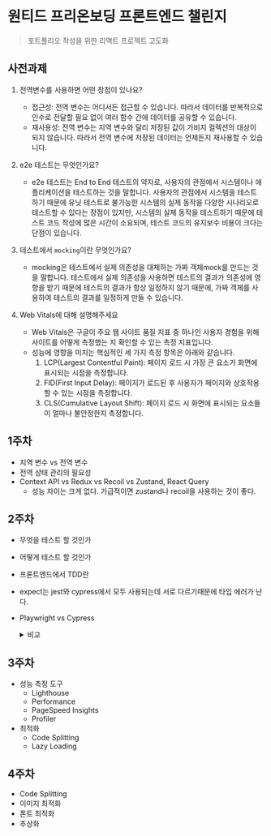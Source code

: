 # 원티드 프리온보딩 프론트엔드 챌린지

> 포트폴리오 작성을 위한 리액트 프로젝트 고도화

## 사전과제

1. 전역변수를 사용하면 어떤 장점이 있나요?

   - 접근성: 전역 변수는 어디서든 접근할 수 있습니다. 따라서 데이터를 반복적으로 인수로 전달할 필요 없이 여러 함수 간에 데이터를 공유할 수 있습니다.
   - 재사용성: 전역 변수는 지역 변수와 달리 저장된 값이 가비지 컬렉션의 대상이 되지 않습니다. 따라서 전역 변수에 저장된 데이터는 언제든지 재사용할 수 있습니다.

2. e2e 테스트는 무엇인가요?

   - e2e 테스트는 End to End 테스트의 약자로, 사용자의 관점에서 시스템이나 애플리케이션을 테스트하는 것을 말합니다.
     사용자의 관점에서 시스템을 테스트하기 때문에 유닛 테스트로 불가능한 시스템의 실제 동작을 다양한 시나리오로 테스트할 수 있다는 장점이 있지만,
     시스템의 실제 동작을 테스트하기 때문에 테스트 코드 작성에 많은 시간이 소요되며, 테스트 코드의 유지보수 비용이 크다는 단점이 있습니다.

3. 테스트에서 `mocking`이란 무엇인가요?

   - mocking은 테스트에서 실제 의존성을 대체하는 가짜 객체mock를 만드는 것을 말합니다.
     테스트에서 실제 의존성을 사용하면 테스트의 결과가 의존성에 영향을 받기 때문에 테스트의 결과가 항상 일정하지 않기 때문에, 가짜 객체를 사용하여 테스트의 결과를 일정하게 만들 수 있습니다.

4. Web Vitals에 대해 설명해주세요

   - Web Vitals은 구글이 주요 웹 사이트 품질 지표 중 하나인 사용자 경험을 위해 사이트를 어떻게 측정했는 지 확인할 수 있는 측정 지표입니다.
   - 성능에 영향을 미치는 핵심적인 세 가지 측정 항목은 아래와 같습니다.
     1. LCP(Largest Contentful Paint): 페이지 로드 시 가장 큰 요소가 화면에 표시되는 시점을 측정합니다.
     2. FID(First Input Delay): 페이지가 로드된 후 사용자가 페이지와 상호작용할 수 있는 시점을 측정합니다.
     3. CLS(Cumulative Layout Shift): 페이지 로드 시 화면에 표시되는 요소들이 얼마나 불안정한지 측정합니다.

## 1주차

- 지역 변수 vs 전역 변수
- 전역 상태 관리의 필요성
- Context API vs Redux vs Recoil vs Zustand, React Query
  - 성능 차이는 크게 없다. 가급적이면 zustand나 recoil을 사용하는 것이 좋다.

## 2주차

- 무엇을 테스트 할 것인가
- 어떻게 테스트 할 것인가
- 프론트엔드에서 TDD란
- expect는 jest와 cypress에서 모두 사용되는데 서로 다르기때문에 타입 에러가 난다.
- Playwright vs Cypress
  <details>

  <summary>비교</summary>

  [Playwright](https://playwright.dev/docs/intro)란?

  end-to-end 테스트 도구로, 하나의 API를 이용해 Chromium, WebKit, Firefox를 포함한 모든 모던 랜더링 엔진을 테스트할 수 있다.

  | 특징                           | Cypress                     | Playwright                                         |
  | ------------------------------ | --------------------------- | -------------------------------------------------- |
  | 환경 셋팅 및 플러그인          | 편하고 다양한 플러그인 지원 | 다양한 언어 지원 및 풍부한 기능 제공               |
  | 테스트 GUI                     | 테스트 GUI가 잘 갖춰져 있음 | 풍부한 기능과 다양한 브라우저 지원                 |
  | 리포트                         | 좋은 리포트 지원            | 다양한 브라우저에서의 테스트 리포트 가능           |
  | API 사용법                     | 직관적이고 간단함           | 다양한 브라우저 및 디바이스에서의 API 사용 가능    |
  | 실시간 리로드 및 자동 감시     | 지원                        | -                                                  |
  | 쉬운 디버깅                    | 지원                        | -                                                  |
  | Spy, Stub, Clock 등의 기능     | 내장                        | -                                                  |
  | 성능                           | -                           | 높은 성능 및 병렬 처리 지원                        |
  | 멀티 Tab 지원                  | -                           | 다중 탭 브라우징 및 상호 작용 지원                 |
  | 다양한 브라우저 지원           | 주로 Chrome                 | Chromium, Firefox, WebKit 등 다양한 브라우저 지원  |
  | Cross-browser 테스트           | -                           | 다양한 브라우저에서의 테스트 가능                  |
  | 다양한 디바이스 및 뷰포트 설정 | -                           | 다양한 디바이스와 뷰포트 설정 가능                 |
  | 다양한 언어 지원               | 주로 JavaScript             | JavaScript, TypeScript, Python 등 다양한 언어 지원 |
  | 병렬 처리 지원                 | -                           | 다중 테스트 실행 및 병렬 처리 지원                 |

  고려 사항:

  1. Cypress를 선택할 때:

     - 테스트 GUI가 중요한 경우.
     - 단일 브라우저 환경에서 작업하는 경우.
     - 빠른 설정 및 실행이 필요한 경우.

  2. Playwright를 선택할 때:

     - 다양한 브라우저를 지원하고 테스트해야 하는 경우.
     - 병렬 처리 및 높은 성능이 필요한 경우.
     - 여러 디바이스와 뷰포트 설정이 필요한 경우.
     - 다양한 언어를 사용하여 테스트를 작성하고자 하는 경우.

  </details>

## 3주차

- 성능 측정 도구
  - Lighthouse
  - Performance
  - PageSpeed Insights
  - Profiler
- 최적화
  - Code Splitting
  - Lazy Loading

## 4주차

- Code Splitting
- 이미지 최적화
- 폰트 최적화
- 추상화
